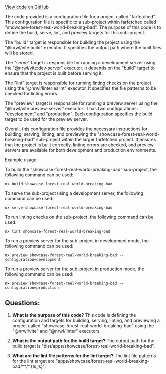 [View code on GitHub](https://github.com/igorkamyshev/farfetched/apps/showcase/forest-real-world-breaking-bad/project.json)

The code provided is a configuration file for a project called "farfetched". This configuration file is specific to a sub-project within farfetched called "showcase-forest-real-world-breaking-bad". The purpose of this code is to define the build, serve, lint, and preview targets for this sub-project.

The "build" target is responsible for building the project using the "@nrwl/vite:build" executor. It specifies the output path where the built files will be stored.

The "serve" target is responsible for running a development server using the "@nrwl/vite:dev-server" executor. It depends on the "build" target to ensure that the project is built before serving it.

The "lint" target is responsible for running linting checks on the project using the "@nrwl/linter:eslint" executor. It specifies the file patterns to be checked for linting errors.

The "preview" target is responsible for running a preview server using the "@nrwl/vite:preview-server" executor. It has two configurations: "development" and "production". Each configuration specifies the build target to be used for the preview server.

Overall, this configuration file provides the necessary instructions for building, serving, linting, and previewing the "showcase-forest-real-world-breaking-bad" sub-project within the larger farfetched project. It ensures that the project is built correctly, linting errors are checked, and preview servers are available for both development and production environments.

Example usage:

To build the "showcase-forest-real-world-breaking-bad" sub-project, the following command can be used:
```
nx build showcase-forest-real-world-breaking-bad
```

To serve the sub-project using a development server, the following command can be used:
```
nx serve showcase-forest-real-world-breaking-bad
```

To run linting checks on the sub-project, the following command can be used:
```
nx lint showcase-forest-real-world-breaking-bad
```

To run a preview server for the sub-project in development mode, the following command can be used:
```
nx preview showcase-forest-real-world-breaking-bad --configuration=development
```

To run a preview server for the sub-project in production mode, the following command can be used:
```
nx preview showcase-forest-real-world-breaking-bad --configuration=production
```
## Questions: 
 1. **What is the purpose of this code?**
   This code is defining the configuration and targets for building, serving, linting, and previewing a project called "showcase-forest-real-world-breaking-bad" using the "@nrwl/vite" and "@nrwl/linter" executors.

2. **What is the output path for the build target?**
   The output path for the build target is "dist/apps/showcase/forest-real-world-breaking-bad".

3. **What are the lint file patterns for the lint target?**
   The lint file patterns for the lint target are "apps/showcase/forest-real-world-breaking-bad/**/*.{ts,js}".